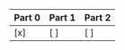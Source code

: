 | Part 0       | Part 1       | Part 2       |
|--------------|--------------|--------------|
|  [x]        | [ ]          |[ ]           |
